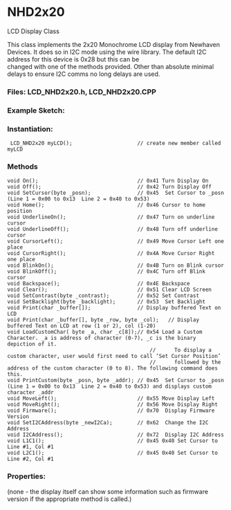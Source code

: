 # NHD2x20
 LCD Display Class

  This class implements the 2x20 Monochrome LCD display from Newhaven Devices.
  It does so in I2C mode using the wire library. The default I2C address for this device is 0x28 but this can be    
  changed with one of the methods provided. Other than absolute minimal delays to ensure I2C comms no long delays are used.

### Files: LCD_NHD2x20.h, LCD_NHD2x20.CPP

### Example Sketch:



### Instantiation:
     LCD_NHD2x20 myLCD();	                  // create new member called myLCD

### Methods
    void On();                                // 0x41 Turn Display On
    void Off();                               // 0x42 Turn Display Off
    void SetCursor(byte _posn);               // 0x45  Set Cursor to _posn  (Line 1 = 0x00 to 0x13  Line 2 = 0x40 to 0x53)
    void Home();                              // 0x46 Cursor to home position
    void UnderlineOn();                       // 0x47 Turn on underline cursor
    void UnderlineOff();                      // 0x48 Turn off underline cursor
    void CursorLeft();                        // 0x49 Move Cursor Left one place
    void CursorRight();                       // 0x4A Move Cursor Right one place
    void BlinkOn();                           // 0x4B Turn on Blink cursor
    void BlinkOff();                          // 0x4C Turn off Blink cursor
    void Backspace();                         // 0x4E Backspace
    void Clear();                             // 0x51 Clear LCD Screen
    void SetContrast(byte _contrast);         // 0x52 Set Contrast
    void SetBacklight(byte _backlight);       // 0x53  Set Backlight
    void Print(char _buffer[]);               // Display buffered Text on LCD
	void Print(char _buffer[], byte _row, byte _col);   // Display buffered Text on LCD at row (1 or 2), col (1-20)
    void LoadCustomChar( byte _a, char _c[8]);// 0x54 Load a Custom Character. _a is address of character (0-7), _c is the binary depiction of it.
                                                  //      To display a custom character, user would first need to call ‘Set Cursor Position’
                                                  //      followed by the address of the custom character (0 to 8). The following command does this.
    void PrintCustom(byte _posn, byte _addr); // 0x45  Set Cursor to _posn  (Line 1 = 0x00 to 0x13  Line 2 = 0x40 to 0x53) and displays custom character _addr
    void MoveLeft();                          // 0x55 Move Display Left
    void MoveRight();                         // 0x56 Move Display Right
    void Firmware();                          // 0x70  Display Firmware Version
    void SetI2CAddress(byte _newI2Ca);        // 0x62  Change the I2C Address
    void I2CAddress();                        // 0x72  Display I2C Address
    void L1C1();                              // 0x45 0x40 Set Cursor to Line #1, Col #1
    void L2C1();                              // 0x45 0x40 Set Cursor to Line #2, Col #1

### Properties:
(none - the display itself can show some information such as firmware version if the appropriate method is called.)
